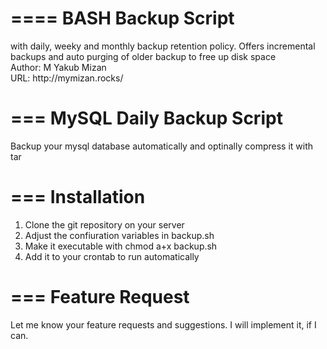 ====
BASH Backup Script
====
<p> with daily, weeky and monthly backup retention policy. Offers incremental backups and auto purging of older backup to free up disk space
<br /> Author: M Yakub Mizan
<br /> URL: http://mymizan.rocks/
</p>

===
MySQL Daily Backup Script
===
Backup your mysql database automatically and optinally compress it with tar

===
Installation
===
1. Clone the git repository on your server
2. Adjust the confiuration variables in backup.sh
3. Make it executable with chmod a+x backup.sh
4. Add it to your crontab to run automatically 

===
Feature Request
===
Let me know your feature requests and suggestions. I will implement it, if I can. 

